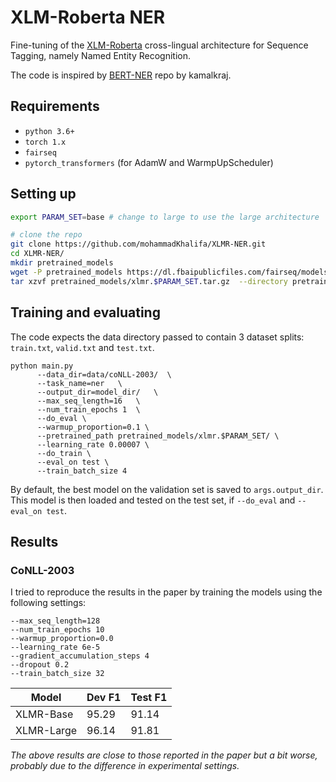 # XLM-Roberta NER
Fine-tuning of the [XLM-Roberta](https://arxiv.org/abs/1911.02116) cross-lingual architecture for Sequence Tagging, namely Named Entity Recognition. 

The code is inspired by [BERT-NER](https://github.com/kamalkraj/BERT-NER) repo by kamalkraj.


## Requirements 
* `python 3.6+`
* `torch 1.x`
* `fairseq`
* `pytorch_transformers` (for AdamW and WarmpUpScheduler)


## Setting up

```bash
export PARAM_SET=base # change to large to use the large architecture

# clone the repo
git clone https://github.com/mohammadKhalifa/XLMR-NER.git
cd XLMR-NER/
mkdir pretrained_models 
wget -P pretrained_models https://dl.fbaipublicfiles.com/fairseq/models/xlmr.$PARAM_SET.tar.gz
tar xzvf pretrained_models/xlmr.$PARAM_SET.tar.gz  --directory pretrained_models/
```

## Training and evaluating
The code expects the data directory passed to contain 3 dataset splits: `train.txt`, `valid.txt` and `test.txt`.

```
python main.py 
      --data_dir=data/coNLL-2003/  \
      --task_name=ner   \
      --output_dir=model_dir/   \
      --max_seq_length=16   \
      --num_train_epochs 1  \
      --do_eval \
      --warmup_proportion=0.1 \
      --pretrained_path pretrained_models/xlmr.$PARAM_SET/ \
      --learning_rate 0.00007 \
      --do_train \
      --eval_on test \
      --train_batch_size 4
```

By default, the best model on the validation set is saved to `args.output_dir`. This model is then loaded and tested on the test set, if `--do_eval` and `--eval_on test`.

## Results
### CoNLL-2003
I tried to reproduce the results in the paper by training the models using the following settings:

```
--max_seq_length=128
--num_train_epochs 10
--warmup_proportion=0.0 
--learning_rate 6e-5  
--gradient_accumulation_steps 4 
--dropout 0.2 
--train_batch_size 32
```

| Model | Dev F1 | Test F1  |
|---|---|---|
| XLMR-Base |   95.29 | 91.14  |
| XLMR-Large  | 96.14  |  91.81 |

*The above results are close to those reported in the paper but a bit worse, probably due to the difference in experimental settings.*

